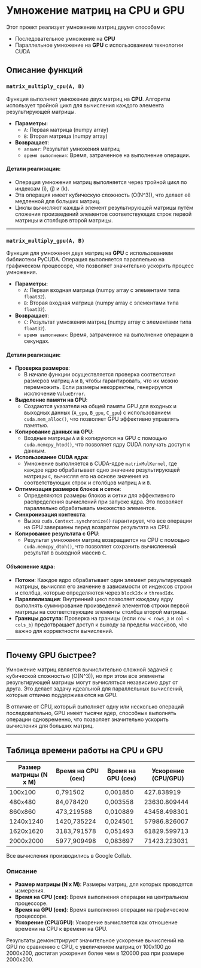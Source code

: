 # Умножение матриц на CPU и GPU

Этот проект реализует умножение матриц двумя способами:
- Последовательное умножение на **CPU**
- Параллельное умножение на **GPU** с использованием технологии CUDA

## Описание функций

### `matrix_multiply_cpu(A, B)`
Функция выполняет умножение двух матриц на **CPU**.
Алгоритм использует тройной цикл для вычисления каждого элемента результирующей матрицы. 

- **Параметры:**
  - `A`: Первая матрица (numpy array)
  - `B`: Вторая матрица (numpy array)
- **Возвращает**:
  - `answer`: Результат умножения матриц
  - `время выполнения`: Время, затраченное на выполнение операции.

#### Детали реализации:
- Операция умножения матриц выполняется через тройной цикл по индексам \(i\), \(j\) и \(k\). 
- Эта операция имеет кубическую сложность \(O(N^3)\), что делает её медленной для больших матриц.
- Циклы вычисляют каждый элемент результирующей матрицы путём сложения произведений элементов соответствующих строк первой матрицы и столбцов второй матрицы.

---

### `matrix_multiply_gpu(A, B)`

Функция для умножения двух матриц на **GPU** с использованием библиотеки PyCUDA. Операция выполняется параллельно на графическом процессоре, что позволяет значительно ускорить процесс умножения.

- **Параметры:**
  - `A`: Первая входная матрица (numpy array с элементами типа `float32`).
  - `B`: Вторая входная матрица (numpy array с элементами типа `float32`).
- **Возвращает**:
  - `C`: Результат умножения матриц (numpy array с элементами типа `float32`).
  - `время выполнения`: Время, затраченное на выполнение операции в секундах.

#### Детали реализации:
- **Проверка размеров**: 
  - В начале функции осуществляется проверка соответствия размеров матриц `A` и `B`, чтобы гарантировать, что их можно перемножить. Если размеры некорректны, генерируется исключение `ValueError`.
- **Выделение памяти на GPU**: 
  - Создаются указатели на общей памяти GPU для входных и выходных данных (`A_gpu`, `B_gpu`, `C_gpu`) с использованием `cuda.mem_alloc()`, что позволяет GPU эффективно управлять памятью.
- **Копирование данных на GPU**: 
  - Входные матрицы `A` и `B` копируются на GPU с помощью `cuda.memcpy_htod()`, что позволяет ядру CUDA получать доступ к данным.
- **Использование CUDA ядра**: 
  - Умножение выполняется в CUDA-ядре `matrixMulKernel`, где каждое ядро обрабатывает одно значение результирующей матрицы `C`, вычисляя его на основе значения из соответствующих строк и столбцов матриц `A` и `B`.
- **Оптимизация размеров блоков и сетки**: 
  - Определяются размеры блоков и сетки для эффективного распределения вычислений при запуске ядра. Это позволяет параллельно обрабатывать множество элементов.
- **Синхронизация контекста**: 
  - Вызов `cuda.Context.synchronize()` гарантирует, что все операции на GPU завершены перед возвратом результата на CPU.
- **Копирование результата с GPU**: 
  - Результат умножения матриц возвращается на CPU с помощью `cuda.memcpy_dtoh()`, что позволяет сохранить вычисленный результат в выходной массив `C`.

#### Объяснение ядра:

- **Потоки**: Каждое ядро обрабатывает один элемент результирующей матрицы, вычисляя его значение в зависимости от индексов строки и столбца, которые определяются через `blockIdx` и `threadIdx`.
- **Параллелизация**: Внутренний цикл позволяет каждому ядру выполнять суммирование произведений элементов строки первой матрицы на соответствующие элементы столбца второй матрицы.
- **Границы доступа**: Проверка на границы (если `row < rows_a` и `col < cols_b`) предотвращает доступ к выходу за пределы массивов, что важно для корректности вычислений.

---

## Почему GPU быстрее?
Умножение матриц является вычислительно сложной задачей с кубической сложностью \(O(N^3)\), но при этом все элементы результирующей матрицы могут вычисляться независимо друг от друга. Это делает задачу идеальной для параллельных вычислений, которые отлично поддерживаются на GPU. 

В отличие от CPU, который выполняет одну или несколько операций последовательно, GPU имеет тысячи ядер, способных выполнять операции одновременно, что позволяет значительно ускорить вычисления для больших матриц.

---

## Таблица времени работы на CPU и GPU

| Размер матрицы (N x M) | Время на CPU (сек) | Время на GPU (сек) | Ускорение (CPU/GPU) |
|------------------------|--------------------|--------------------|---------------------|
| 100x100                | 0,791502           | 0,001850           | 427.838919          |
| 480х480                | 84,078420          | 0,003558           | 23630.809444        |
| 860x860                | 473,219588         | 0,010889           | 43458.498301        |
| 1240x1240              | 1420,735224        | 0,024501           | 57986.826007        |
| 1620x1620              | 3183,791578        | 0,051493           | 61829.599713        |
| 2000x2000              | 5977,909498        | 0,083697           | 71423.223031        |

Все вычисления производились в Google Collab.

### Описание

- **Размер матрицы (N x M)**: Размеры матриц, для которых проводятся измерения.
- **Время на CPU (сек)**: Время выполнения операции на центральном процессоре.
- **Время на GPU (сек)**: Время выполнения операции на графическом процессоре.
- **Ускорение (CPU/GPU)**: Ускорение вычисляется как отношение времени на CPU к времени на GPU.

Результаты демонстрируют значительное ускорение вычислений на GPU по сравнению с CPU, с увеличением матриц от 100x100 до 2000x200, достигая ускорения более чем в 120000 раз при размере 2000x200.
